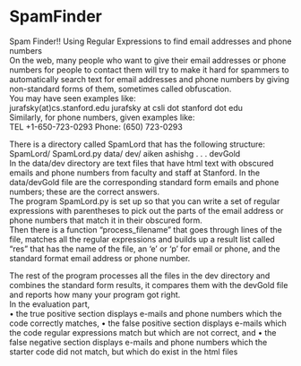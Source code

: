 # SpamFinder
Spam Finder!! Using Regular Expressions to find email addresses and phone numbers  
On the web, many people who want to give their email addresses or phone numbers for people to contact them 
will try to make it hard for spammers to automatically search text for email addresses and phone numbers by 
giving non-standard forms of them, sometimes called obfuscation.  
You may have seen examples like:  
jurafsky(at)cs.stanford.edu  jurafsky at csli dot stanford dot edu  
Similarly, for phone numbers, given examples like:  
TEL +1-650-723-0293  Phone:  (650) 723-0293  

There is a directory called SpamLord that has the following structure:  
SpamLord/  SpamLord.py  data/   dev/    aiken    ashishg    . . .   devGold  
In the data/dev directory are text files that have html text with obscured emails and phone numbers from faculty and staff at Stanford.
In the data/devGold file are the corresponding standard form emails and phone numbers;  these are the correct answers.  
The program SpamLord.py is set up so that you can write a set of regular expressions with
parentheses to pick out the parts of the email address or phone numbers that match it in their obscured form.  
Then there is a function “process_filename” that goes through lines of the file, matches all the regular expressions 
and builds up a result list called “res” that has the name of the file, an ‘e’ or ‘p’ for email or phone, and the standard 
format email address or phone number.  

The rest of the program processes all the files in the dev directory and combines the standard form results,
it compares them with the devGold file and reports how many your program got right.  
In the evaluation part,  
• the true positive section displays e-mails and phone numbers which the code correctly matches, 
• the false positive section displays e-mails which the code regular expressions match but which are not correct, and
• the false negative section displays e-mails and phone numbers which the starter code did not match, but which do exist in the html files
